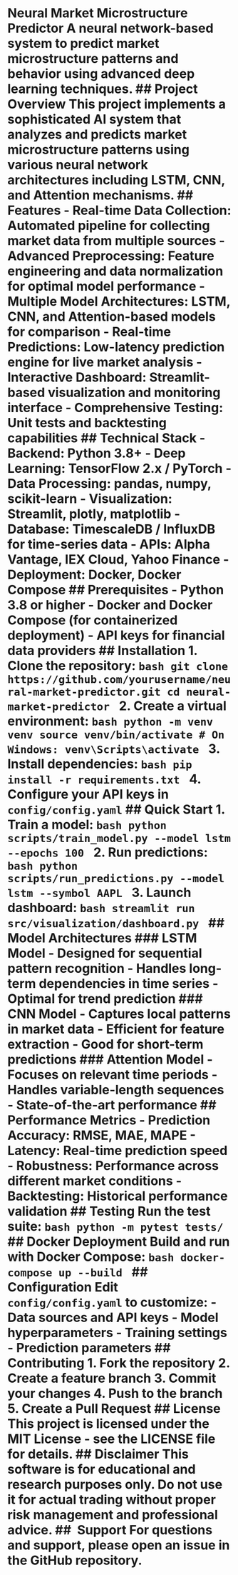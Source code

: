 # Neural Market Microstructure Predictor A neural network-based system to predict market microstructure patterns and behavior using advanced deep learning techniques. ## Project Overview This project implements a sophisticated AI system that analyzes and predicts market microstructure patterns using various neural network architectures including LSTM, CNN, and Attention mechanisms. ## Features - **Real-time Data Collection**: Automated pipeline for collecting market data from multiple sources - **Advanced Preprocessing**: Feature engineering and data normalization for optimal model performance - **Multiple Model Architectures**: LSTM, CNN, and Attention-based models for comparison - **Real-time Predictions**: Low-latency prediction engine for live market analysis - **Interactive Dashboard**: Streamlit-based visualization and monitoring interface - **Comprehensive Testing**: Unit tests and backtesting capabilities ## Technical Stack - **Backend**: Python 3.8+ - **Deep Learning**: TensorFlow 2.x / PyTorch - **Data Processing**: pandas, numpy, scikit-learn - **Visualization**: Streamlit, plotly, matplotlib - **Database**: TimescaleDB / InfluxDB for time-series data - **APIs**: Alpha Vantage, IEX Cloud, Yahoo Finance - **Deployment**: Docker, Docker Compose ## Prerequisites - Python 3.8 or higher - Docker and Docker Compose (for containerized deployment) - API keys for financial data providers ## Installation 1. Clone the repository: ```bash git clone https://github.com/yourusername/neural-market-predictor.git cd neural-market-predictor ``` 2. Create a virtual environment: ```bash python -m venv venv source venv/bin/activate # On Windows: venv\Scripts\activate ``` 3. Install dependencies: ```bash pip install -r requirements.txt ``` 4. Configure your API keys in `config/config.yaml` ## Quick Start 1. **Train a model**: ```bash python scripts/train_model.py --model lstm --epochs 100 ``` 2. **Run predictions**: ```bash python scripts/run_predictions.py --model lstm --symbol AAPL ``` 3. **Launch dashboard**: ```bash streamlit run src/visualization/dashboard.py ``` ## Model Architectures ### LSTM Model - Designed for sequential pattern recognition - Handles long-term dependencies in time series - Optimal for trend prediction ### CNN Model - Captures local patterns in market data - Efficient for feature extraction - Good for short-term predictions ### Attention Model - Focuses on relevant time periods - Handles variable-length sequences - State-of-the-art performance ## Performance Metrics - **Prediction Accuracy**: RMSE, MAE, MAPE - **Latency**: Real-time prediction speed - **Robustness**: Performance across different market conditions - **Backtesting**: Historical performance validation ## Testing Run the test suite: ```bash python -m pytest tests/ ``` ## Docker Deployment Build and run with Docker Compose: ```bash docker-compose up --build ``` ## Configuration Edit `config/config.yaml` to customize: - Data sources and API keys - Model hyperparameters - Training settings - Prediction parameters ## Contributing 1. Fork the repository 2. Create a feature branch 3. Commit your changes 4. Push to the branch 5. Create a Pull Request ## License This project is licensed under the MIT License - see the LICENSE file for details. ## Disclaimer This software is for educational and research purposes only. Do not use it for actual trading without proper risk management and professional advice. ## ‍ Support For questions and support, please open an issue in the GitHub repository.